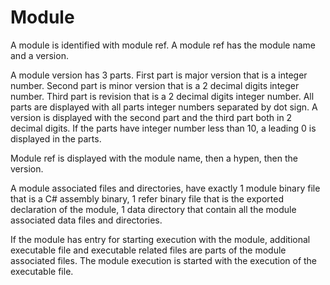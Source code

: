 # Module

A module is identified with module ref. A module ref has the module name and a version.

A module version has 3 parts. 
First part is major version that is a integer number.
Second part is minor version that is a 2 decimal digits integer number.
Third part is revision that is a 2 decimal digits integer number.
All parts are displayed with all parts integer numbers separated by dot sign.
A version is displayed with the second part and the third part both in 2 decimal digits.
If the parts have integer number less than 10, a leading 0 is displayed in the parts.

Module ref is displayed with the module name, then a hypen, then the version.

A module associated files and directories, 
have exactly 1 module binary file that is a C# assembly binary, 
1 refer binary file that is the exported declaration of the module,
1 data directory that contain all the module associated data files and directories.

If the module has entry for starting execution with the module, 
additional executable file and executable related files are parts of the module associated files.
The module execution is started with the execution of the executable file.